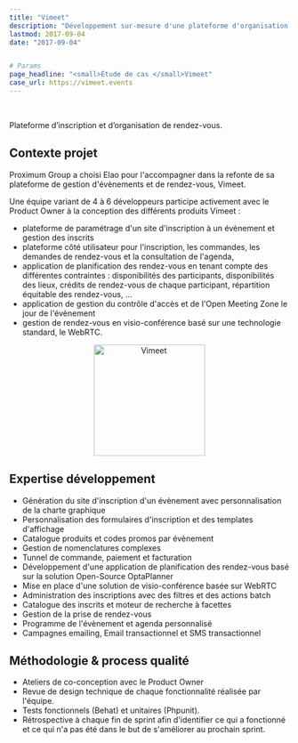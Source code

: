 ```yaml
---
title: "Vimeet"
description: "Développement sur-mesure d'une plateforme d'organisation de rendez-vous (Symfony, ElasticSearch, Vue.js, WebRTC, OptaPlanner...)"
lastmod: 2017-09-04
date: "2017-09-04"


# Params
page_headline: "<small>Étude de cas </small>Vimeet"
case_url: https://vimeet.events
---
```

<section class="preview">
    <div class="col-lg-9 frame">
          <img data-slideshow="illustration" src="images/etudes-de-cas/vimeet_mockup1.png" alt="">
    </div>
    <div class="col-lg-3 frame--side pull-right">
        <img data-slideshow-thumb="illustration" src="images/etudes-de-cas/vimeet_mockup1.png" alt="" class="active">
        <img data-slideshow-thumb="illustration" src="images/etudes-de-cas/vimeet_mockup2.png" alt="">
        <img data-slideshow-thumb="illustration" src="images/etudes-de-cas/vimeet_mockup3.png" alt="">
    </div>
</section>
<div class="clearfix"></div>
<section>
    <p class="description">
    Plateforme d’inscription et d’organisation de rendez-vous.
    </p>
    <article>
        <h2>Contexte projet</h2>
        <p>Proximum Group a choisi Elao pour l'accompagner dans la refonte de sa plateforme de gestion d'évènements et de rendez-vous, Vimeet.</p>
        <p>
            Une équipe variant de 4 à 6 développeurs participe activement avec le Product Owner à la conception des différents produits Vimeet :
            <ul>
                <li>plateforme de paramétrage d'un site d'inscription à un évènement et gestion des inscrits</li>
                <li>plateforme côté utilisateur pour l'inscription, les commandes, les demandes de rendez-vous et la consultation de l'agenda,</li>
                <li>application de planification des rendez-vous en tenant compte des différentes contraintes : disponibilités des participants, disponibilités des lieux, crédits de rendez-vous de chaque participant, répartition équitable des rendez-vous, ...</li>
                <li>application de gestion du contrôle d'accès et de l'Open Meeting Zone le jour de l'évènement</li>
                <li>gestion de rendez-vous en visio-conférence basé sur une technologie standard, le WebRTC.</li>
            </ul>
        </p>
        <p style="text-align: center"><img src="images/etudes-de-cas/vimeet_logo.png" alt="Vimeet" style="height: 200px"></p>
    </article>
    <article>
        <h2>Expertise développement</h2>
        <ul class="red-square">
            <li><span>Génération du site d'inscription d'un évènement avec personnalisation de la charte graphique</li>
            <li><span>Personnalisation des formulaires d'inscription et des templates d'affichage</li>
            <li><span>Catalogue produits et codes promos par évènement</li>
            <li><span>Gestion de nomenclatures complexes</li>
            <li><span>Tunnel de commande, paiement et facturation</span></li>
            <li><span>Développement d'une application de planification des rendez-vous basé sur la solution Open-Source OptaPlanner</span></li>
            <li><span>Mise en place d'une solution de visio-conférence basée sur WebRTC</span></li>
            <li><span>Administration des inscriptions avec des filtres et des actions batch</span></li>
            <li><span>Catalogue des inscrits et moteur de recherche à facettes</span></li>
            <li><span>Gestion de la prise de rendez-vous</span></li>
            <li><span>Programme de l'évènement et agenda personnalisé</span></li>
            <li><span>Campagnes emailing, Email transactionnel et SMS transactionnel</span></li>
        </ul>
    </article>
    <article>
        <h2>Méthodologie & process qualité</h2>
        <ul class="red-square">
            <li><span>Ateliers de co-conception avec le Product Owner</span></li>
            <li><span>Revue de design technique de chaque fonctionnalité réalisée par l'équipe.</span></li>
            <li><span>Tests fonctionnels (Behat) et unitaires (Phpunit).</span></li>
            <li><span>Rétrospective à chaque fin de sprint afin d'identifier ce qui a fonctionné et ce qui n'a pas été dans le but de s'améliorer au prochain sprint.</span></li>
        </ul>
    </article>
</section>
